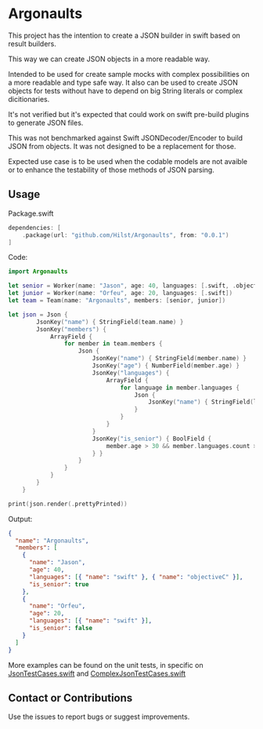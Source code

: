 # Argonaults

This project has the intention to create a JSON builder in swift based on result builders.

This way we can create JSON objects in a more readable way.

Intended to be used for create sample mocks with complex possibilities on a more readable and type safe way.
It also can be used to create JSON objects for tests without have to depend on big String literals or complex dicitionaries.

It's not verified but it's expected that could work on swift pre-build plugins to generate JSON files.

This was not benchmarked against Swift JSONDecoder/Encoder to build JSON from objects. It was not designed to be a replacement for those.

Expected use case is to be used when the codable models are not avaible or to enhance the testability of those methods of JSON parsing.

## Usage

Package.swift

```swift
dependencies: [
    .package(url: "github.com/Hilst/Argonaults", from: "0.0.1")
]
```

Code:

```swift
import Argonaults

let senior = Worker(name: "Jason", age: 40, languages: [.swift, .objectiveC])
let junior = Worker(name: "Orfeu", age: 20, languages: [.swift])
let team = Team(name: "Argonaults", members: [senior, junior])

let json = Json {
        JsonKey("name") { StringField(team.name) }
        JsonKey("members") {
            ArrayField {
                for member in team.members {
                    Json {
                        JsonKey("name") { StringField(member.name) }
                        JsonKey("age") { NumberField(member.age) }
                        JsonKey("languages") {
                            ArrayField {
                                for language in member.languages {
                                    Json {
                                        JsonKey("name") { StringField(language.name) }
                                    }
                                }
                            }
                        }
                        JsonKey("is_senior") { BoolField {
                            member.age > 30 && member.languages.count > 1
                        } }
                    }
                }
            }
        }
    }

print(json.render(.prettyPrinted))
```

Output:

```json
{
  "name": "Argonaults",
  "members": [
    {
      "name": "Jason",
      "age": 40,
      "languages": [{ "name": "swift" }, { "name": "objectiveC" }],
      "is_senior": true
    },
    {
      "name": "Orfeu",
      "age": 20,
      "languages": [{ "name": "swift" }],
      "is_senior": false
    }
  ]
}
```

More examples can be found on the unit tests, in specific on [JsonTestCases.swift](./Tests/ArgonaultTests/JsonTestCases.swift) and [ComplexJsonTestCases.swift](./Tests/ArgonaultTests/ComplexJsonTestCases.swift)

## Contact or Contributions

Use the issues to report bugs or suggest improvements.
